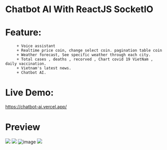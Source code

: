 # Chatbot AI With ReactJS SocketIO

# Feature: 
         + Voice assistant
         + Realtime price coin, change select coin. pagination table coin
         + Weather forecast, See specific weather through each city.
         + Total cases , deaths , recorved , Chart covid 19 VietNam , daily vaccination.
         + Vietnam's latest news.
         + Chatbot AI.
         


# Live Demo:
https://chatbot-ai.vercel.app/

# Preview

<!--   <div style="display: flex; align-items: flex-start" >
   <img src="https://user-images.githubusercontent.com/86564838/131103434-e213a297-aa40-4524-b240-b77cf150f6ed.png" width=45% height=50%>
   <img src="https://user-images.githubusercontent.com/86564838/131104926-978414be-973e-4bc5-a198-a6e753df5039.png" width=45% height=50%>
  </div> -->
  ![](https://f48-zpg.zdn.vn/9098406238814028013/d62affbd448e8dd0d49f.jpg)
  ![](https://f18-zpg.zdn.vn/3415989473256219068/74446eb1f5823cdc6593.jpg)
  ![image](https://user-images.githubusercontent.com/86564838/136584782-1a89626c-531f-453b-995f-b0de458a07f0.png)
  ![](https://f36-zpg.zdn.vn/7154961446384074278/a4808fe630d5f98ba0c4.jpg)

